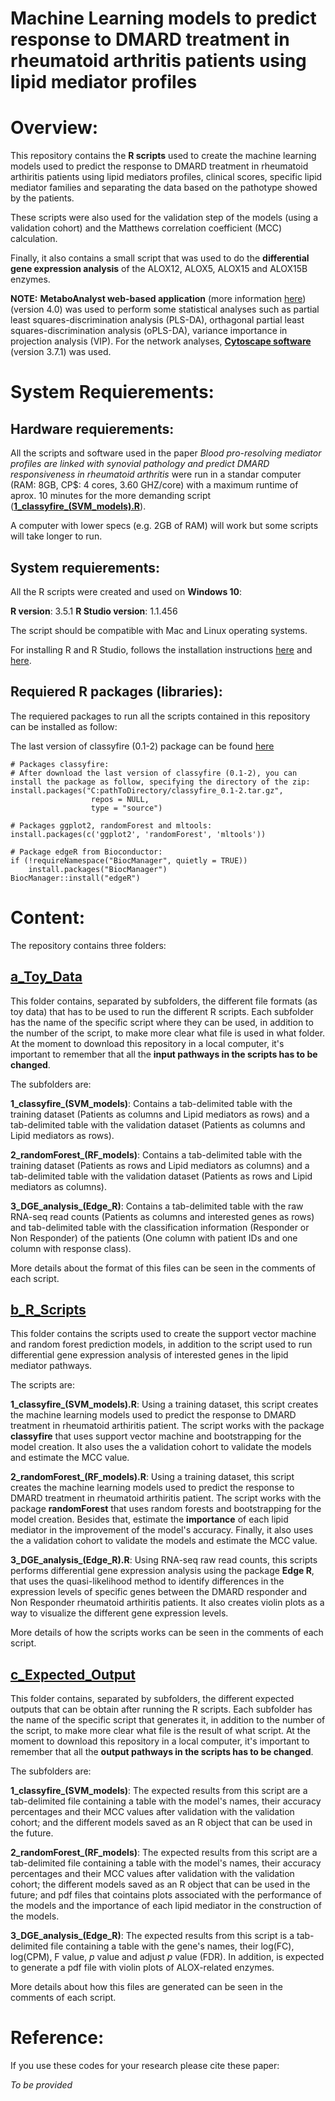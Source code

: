 # Machine Learning models to predict response to DMARD treatment in rheumatoid arthritis patients using lipid mediator profiles

# Overview: 

This repository contains the **R scripts** used to create the machine learning models used to predict the response to DMARD treatment in rheumatoid arthiritis patients using lipid mediators profiles, clinical scores, specific lipid mediator families and separating the data based on the pathotype showed by the patients. 

These scripts were also used for the validation step of the models (using a validation cohort) and the Matthews correlation coefficient (MCC) calculation. 

Finally, it also contains a small script that was used to do the **differential gene expression analysis** of the ALOX12, ALOX5, ALOX15 and ALOX15B enzymes. 

**NOTE:** **MetaboAnalyst web-based application** (more information [here](https://www.metaboanalyst.ca//faces/ModuleView.xhtml)) (version 4.0) was used to perform some statistical analyses such as partial least squares-discrimination analysis (PLS-DA), orthagonal partial least squares-discrimination analysis (oPLS-DA), variance importance in projection analysis (VIP). For the network analyses, [**Cytoscape software**](https://cytoscape.org/) (version 3.7.1) was used.

# System Requierements: 

## Hardware requierements: 

All the scripts and software used in the paper *Blood pro-resolving mediator profiles are linked with synovial pathology and predict DMARD responsiveness in rheumatoid arthritis* were run in a standar computer (RAM: 8GB, CP$: 4 cores, 3.60 GHZ/core) with a maximum runtime of aprox. 10 minutes for the more demanding script ([**1_classyfire_(SVM_models).R**](https://github.com/eagomezc/2019_Machine_Learning_DMARD_in_RA_patients/blob/master/b_R_Scripts/1_classyfire_(SVM_models).R)). 

A computer with lower specs (e.g. 2GB of RAM) will work but some scripts will take longer to run. 

## System requierements:

All the R scripts were created and used on **Windows 10**:

**R version**: 3.5.1 
**R Studio version**: 1.1.456

The script should be compatible with Mac and Linux operating systems. 

For installing R and R Studio, follows the installation instructions [here](https://www.stats.bris.ac.uk/R/) and [here](https://www.rstudio.com/products/rstudio/download/). 

## Requiered R packages (libraries): 

The requiered packages to run all the scripts contained in this repository can be installed as follow: 

The last version of classyfire (0.1-2) package can be found [here](https://cran.r-project.org/src/contrib/Archive/classyfire/)

```
# Packages classyfire:
# After download the last version of classyfire (0.1-2), you can install the package as follow, specifying the directory of the zip: 
install.packages("C:pathToDirectory/classyfire_0.1-2.tar.gz", 
                  repos = NULL, 
                  type = "source")
                  
# Packages ggplot2, randomForest and mltools:
install.packages(c('ggplot2', 'randomForest', 'mltools'))

# Package edgeR from Bioconductor:
if (!requireNamespace("BiocManager", quietly = TRUE))
    install.packages("BiocManager")
BiocManager::install("edgeR")
```
# Content: 

The repository contains three folders: 

## [a_Toy_Data](https://github.com/eagomezc/2019_Machine_Learning_DMARD_in_RA_patients/tree/master/a_Toy_Data)

This folder contains, separated by subfolders, the different file formats (as toy data) that has to be used to run the different R scripts. Each subfolder has the name of the specific script where they can be used, in addition to the number of the script, to make more clear what file is used in what folder. At the moment to download this repository in a local computer, it's important to remember that all the **input pathways in the scripts has to be changed**.

The subfolders are:

**1_classyfire_(SVM_models)**: Contains a tab-delimited table with the training dataset (Patients as columns and Lipid mediators as rows) and a tab-delimited table with the validation dataset (Patients as columns and Lipid mediators as rows).

**2_randomForest_(RF_models)**: Contains a tab-delimited table with the training dataset (Patients as rows and Lipid mediators as columns) and a tab-delimited table with the validation dataset (Patients as rows and Lipid mediators as columns).

**3_DGE_analysis_(Edge_R)**: Contains a tab-delimited table with the raw RNA-seq read counts (Patients as columns and interested genes as rows) and tab-delimited table with the classification information (Responder or Non Responder) of the patients (One column with patient IDs and one column with response class). 

More details about the format of this files can be seen in the comments of each script. 

## [b_R_Scripts](https://github.com/eagomezc/2019_Machine_Learning_DMARD_in_RA_patients/tree/master/b_R_Scripts)

This folder contains the scripts used to create the support vector machine and random forest prediction models, in addition to the script used to run differential gene expression analysis of interested genes in the lipid mediator pathways. 

The scripts are: 

**1_classyfire_(SVM_models).R**: Using a training dataset, this script creates the machine learning models used to predict the response to DMARD treatment in rheumatoid arthiritis patient. The script works with the package **classyfire** that uses support vector machine and bootstrapping for the model creation. It also uses the a validation cohort to validate the models and estimate the MCC value. 

**2_randomForest_(RF_models).R**: Using a training dataset, this script creates the machine learning models used to predict the response to DMARD treatment in rheumatoid arthiritis patient. The script works with the package **randomForest** that uses random forests and bootstrapping for the model creation. Besides that, estimate the **importance** of each lipid mediator in the improvement of the model's accuracy. Finally, it also uses the a validation cohort to validate the models and estimate the MCC value. 

**3_DGE_analysis_(Edge_R).R**: Using RNA-seq raw read counts, this scripts performs differential gene expression analysis using the package **Edge R**, that uses the quasi-likelihood method to identify differences in the expression levels of specific genes between the DMARD responder and Non Responder rheumatoid arthiritis patients. It also creates violin plots as a way to visualize the different gene expression levels. 

More details of how the scripts works can be seen in the comments of each script. 

## [c_Expected_Output](https://github.com/eagomezc/2019_Machine_Learning_DMARD_in_RA_patients/tree/master/c_Expected_Output)

This folder contains, separated by subfolders, the different expected outputs that can be obtain after running the R scripts. Each subfolder has the name of the specific script that generates it, in addition to the number of the script, to make more clear what file is the result of what script. At the moment to download this repository in a local computer, it's important to remember that all the **output pathways in the scripts has to be changed**.

The subfolders are:

**1_classyfire_(SVM_models)**: The expected results from this script are a tab-delimited file containing a table with the model's names, their accuracy percentages and their MCC values after validation with the validation cohort; and the different models saved as an R object that can be used in the future.  

**2_randomForest_(RF_models)**: The expected results from this script are a tab-delimited file containing a table with the model's names, their accuracy percentages and their MCC values after validation with the validation cohort; the different models saved as an R object that can be used in the future; and pdf files that cointains plots associated with the performance of the models and the importance of each lipid mediator in the construction of the models. 

**3_DGE_analysis_(Edge_R)**: The expected results from this script is a tab-delimited file containing a table with the gene's names, their log(FC), log(CPM), F value, *p* value and adjust *p* value (FDR). In addition, is expected to generate a pdf file with violin plots of ALOX-related enzymes. 

More details about how this files are generated can be seen in the comments of each script. 

# Reference: 

 If you use these codes for your research please cite these paper:
 
 *To be provided*
 
 





